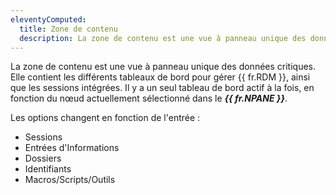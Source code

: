 ```yaml
---
eleventyComputed:
  title: Zone de contenu
  description: La zone de contenu est une vue à panneau unique des données critiques. Elle contient les différents tableaux de bord pour gérer {{ fr.RDM }} ainsi que les sessions intégrées.
---
```

La zone de contenu est une vue à panneau unique des données critiques. Elle contient les différents tableaux de bord pour gérer {{ fr.RDM }}, ainsi que les sessions intégrées. Il y a un seul tableau de bord actif à la fois, en fonction du nœud actuellement sélectionné dans le ***{{ fr.NPANE }}***.

Les options changent en fonction de l'entrée :

* Sessions
* Entrées d'Informations
* Dossiers
* Identifiants
* Macros/Scripts/Outils
